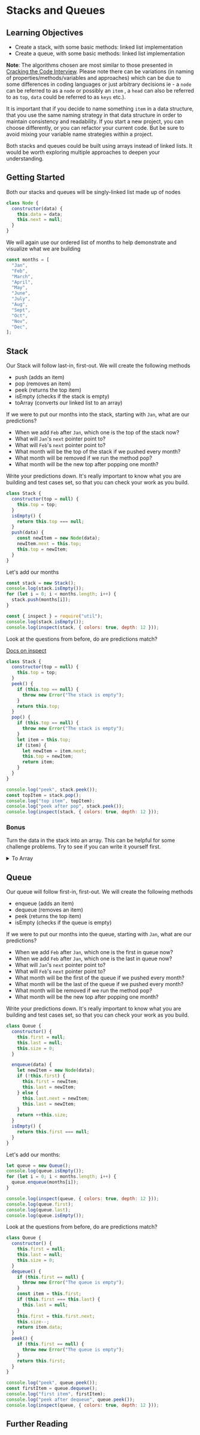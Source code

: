 # Stacks and Queues

## Learning Objectives

- Create a stack, with some basic methods: linked list implementation
- Create a queue, with some basic methods: linked list implementation

**Note**: The algorithms chosen are most similar to those presented in [Cracking the Code Interview](https://www.amazon.com/dp/0984782850/). Please note there can be variations (in naming of properties/methods/variables and approaches) which can be due to some differences in coding languages or just arbitrary decisions ie - a `node` can be referred to as a `node` or possibly an `item` , a `head` can also be referred to as `top`, `data` could be referred to as `keys` etc.).

It is important that if you decide to name something `item` in a data structure, that you use the same naming strategy in that data structure in order to maintain consistency and readability. If you start a new project, you can choose differently, or you can refactor your current code. But be sure to avoid mixing your variable name strategies within a project.

Both stacks and queues could be built using arrays instead of linked lists. It would be worth exploring multiple approaches to deepen your understanding.

## Getting Started

Both our stacks and queues will be singly-linked list made up of nodes

```js
class Node {
  constructor(data) {
    this.data = data;
    this.next = null;
  }
}
```

We will again use our ordered list of months to help demonstrate and visualize what we are building

```js
const months = [
  "Jan",
  "Feb",
  "March",
  "April",
  "May",
  "June",
  "July",
  "Aug",
  "Sept",
  "Oct",
  "Nov",
  "Dec",
];
```

## Stack

Our Stack will follow last-in, first-out. We will create the following methods

- push (adds an item)
- pop (removes an item)
- peek (returns the top item)
- isEmpty (checks if the stack is empty)
- toArray (converts our linked list to an array)

If we were to put our months into the stack, starting with `Jan`, what are our predictions?

- When we add `Feb` after `Jan`, which one is the top of the stack now?
- What will `Jan`'s `next` pointer point to?
- What will `Feb`'s `next` pointer point to?
- What month will be the top of the stack if we pushed every month?
- What month will be removed if we run the method pop?
- What month will be the new top after popping one month?

Write your predictions down. It's really important to know what you are building and test cases set, so that you can check your work as you build.

```js
class Stack {
  constructor(top = null) {
    this.top = top;
  }
  isEmpty() {
    return this.top === null;
  }
  push(data) {
    const newItem = new Node(data);
    newItem.next = this.top;
    this.top = newItem;
  }
}
```

Let's add our months

```js
const stack = new Stack();
console.log(stack.isEmpty());
for (let i = 0; i < months.length; i++) {
  stack.push(months[i]);
}

const { inspect } = require("util");
console.log(stack.isEmpty());
console.log(inspect(stack, { colors: true, depth: 12 }));
```

Look at the questions from before, do are predictions match?

[Docs on inspect](https://nodejs.org/api/util.html#util_util_inspect_object_options)

```js
class Stack {
  constructor(top = null) {
    this.top = top;
  }
  peek() {
    if (this.top == null) {
      throw new Error("The stack is empty");
    }
    return this.top;
  }
  pop() {
    if (this.top == null) {
      throw new Error("The stack is empty");
    }
    let item = this.top;
    if (item) {
      let newItem = item.next;
      this.top = newItem;
      return item;
    }
  }
}
```

```js
console.log("peek", stack.peek());
const topItem = stack.pop();
console.log("top item", topItem);
console.log("peek after pop", stack.peek());
console.log(inspect(stack, { colors: true, depth: 12 }));
```

### Bonus

Turn the data in the stack into an array. This can be helpful for some challenge problems. Try to see if you can write it yourself first.

<details><summary>To Array</summary>

```js
  toArray() {
    let arr = [];
    let item = this.top;
    while (item) {
      arr.push(item.data);
      item = item.next;
    }
    return arr;
  }
```

Be sure to test it and confirm it works as expected. Does using this method change the stack?

</details>

## Queue

Our queue will follow first-in, first-out. We will create the following methods

- enqueue (adds an item)
- dequeue (removes an item)
- peek (returns the top item)
- isEmpty (checks if the queue is empty)

If we were to put our months into the queue, starting with `Jan`, what are our predictions?

- When we add `Feb` after `Jan`, which one is the first in queue now?
- When we add `Feb` after `Jan`, which one is the last in queue now?
- What will `Jan`'s `next` pointer point to?
- What will `Feb`'s `next` pointer point to?
- What month will be the first of the queue if we pushed every month?
- What month will be the last of the queue if we pushed every month?
- What month will be removed if we run the method pop?
- What month will be the new top after popping one month?

Write your predictions down. It's really important to know what you are building and test cases set, so that you can check your work as you build.

```js
class Queue {
  constructor() {
    this.first = null;
    this.last = null;
    this.size = 0;
  }

  enqueue(data) {
    let newItem = new Node(data);
    if (!this.first) {
      this.first = newItem;
      this.last = newItem;
    } else {
      this.last.next = newItem;
      this.last = newItem;
    }
    return ++this.size;
  }
  isEmpty() {
    return this.first === null;
  }
}
```

Let's add our months:

```js
let queue = new Queue();
console.log(queue.isEmpty());
for (let i = 0; i < months.length; i++) {
  queue.enqueue(months[i]);
}

console.log(inspect(queue, { colors: true, depth: 12 }));
console.log(queue.first);
console.log(queue.last);
console.log(queue.isEmpty());
```

Look at the questions from before, do are predictions match?

```js
class Queue {
  constructor() {
    this.first = null;
    this.last = null;
    this.size = 0;
  }
  dequeue() {
    if (this.first == null) {
      throw new Error("The queue is empty");
    }
    const item = this.first;
    if (this.first === this.last) {
      this.last = null;
    }
    this.first = this.first.next;
    this.size--;
    return item.data;
  }
  peek() {
    if (this.first == null) {
      throw new Error("The queue is empty");
    }
    return this.first;
  }
}
```

```js
console.log("peek", queue.peek());
const firstItem = queue.dequeue();
console.log("first item", firstItem);
console.log("peek after dequeue", queue.peek());
console.log(inspect(queue, { colors: true, depth: 12 }));
```

## Further Reading
